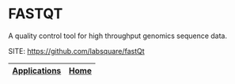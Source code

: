 # FASTQT
 
 A quality control tool for high throughput genomics sequence data.
 
 SITE: https://github.com/labsquare/fastQt

 | [Applications](https://portable-linux-apps.github.io/apps.html) | [Home](https://portable-linux-apps.github.io)
 | --- | --- |
